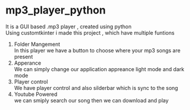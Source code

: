 # mp3_player_python
It is a GUI based .mp3 player , created using python
<br/>
Using customtkinter i made this project , which have multiple funtions<br/>
1. Folder Mangement<br/>
    In this player we have a button to choose where your mp3 songs are present
2. Apperance<br/>
    We can simply change our application appreance light mode and dark mode
3. Player control<br/>
    We have player control and also silderbar which is sync to the song
4. Youtube Powered<br/>
    we can smiply search our song then we can download and play

